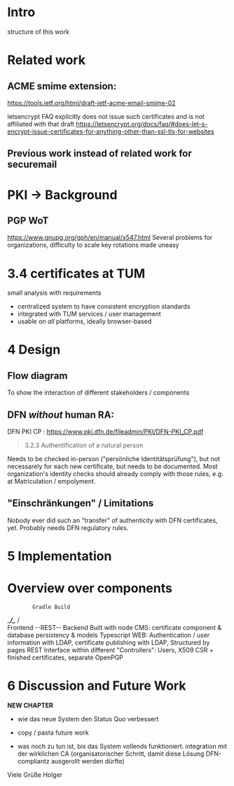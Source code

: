# Intro
structure of this work

# Related work
## ACME smime extension:
https://tools.ietf.org/html/draft-ietf-acme-email-smime-02

letsencrypt FAQ explicitly does not issue such certificates and is not affiliated with that draft
https://letsencrypt.org/docs/faq/#does-let-s-encrypt-issue-certificates-for-anything-other-than-ssl-tls-for-websites

## Previous work instead of related work for securemail

# PKI -> Background

## PGP WoT
https://www.gnupg.org/gph/en/manual/x547.html
Several problems for organizations, difficulty to scale
key rotations made uneasy


# 3.4 certificates at TUM

small analysis with requirements
* centralized system to have consistent encryption standards
* integrated with TUM services / user management
* usable on *all* platforms, ideally browser-based

# 4 Design

## Flow diagram
To show the interaction of different stakeholders / components

## DFN *without* human RA:
DFN PKI CP : https://www.pki.dfn.de/fileadmin/PKI/DFN-PKI_CP.pdf
> 3.2.3 Authentification of a natural person

Needs to be checked in-person ("persönliche Identitätsprüfung"), but not necessarely for each new certificate, but needs to be documented.
Most organization's identity checks should already comply with those rules, e.g. at Matriculation / empolyment.

## "Einschränkungen" / Limitations
Nobody ever did such an "transfer" of authenticity with DFN certificates, yet.
Probably needs DFN regulatory rules.

# 5 Implementation

# Overview over components
            Gradle Build
 ________________/\________________
/                                  \
Frontend            --REST-- Backend
Built with node         CMS: certificate component & database persistency & models
Typescript              WEB: Authentication / user information with LDAP, certificate publishing with LDAP, 
Structured by pages          REST Interface within different "Controllers": Users, X509 CSR + finished certificates, separate OpenPGP

# 6 Discussion and Future Work
**NEW CHAPTER**

* wie das neue System den Status Quo verbessert

* copy / pasta future work

* was noch zu tun ist, bis das System vollends funktioniert. integration mit der wirklichen CA
(organisatorischer Schritt, damit diese Lösung DFN-compliantz ausgerollt werden dürfte)


Viele Grüße
Holger
